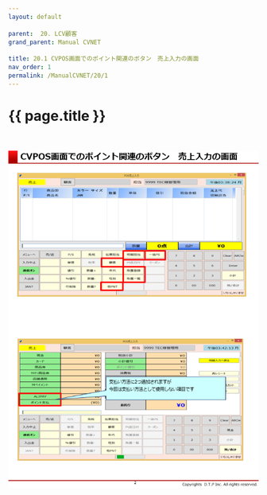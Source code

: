 ```yaml
---
layout: default

parent:  20. LCV顧客
grand_parent: Manual CVNET

title: 20.1 CVPOS画面でのポイント関連のボタン　売上入力の画面
nav_order: 1
permalink: /ManualCVNET/20/1
---
```


# {{ page.title }} <br/><br/>


<a href="/img/LCVKokyaku/LCV2.PNG" target="_blank">
<img src="/img/LCVKokyaku/LCV2.PNG" alt="login image"></a>



